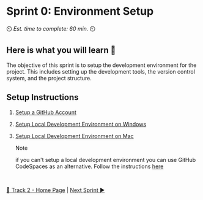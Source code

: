 # Sprint 0: Environment Setup

⏲️ _Est. time to complete: 60 min._ ⏲️

## Here is what you will learn 🎯

The objective of this sprint is to setup the development environment for the project. This includes setting up the development tools, the version control system, and the project structure.

## Setup Instructions

1. [Setup a GitHub Account](01%20-%20Setup%20GitHub%20Account.md)
2. [Setup Local Development Environment on Windows](02b%20-%20Setup%20Local%20Development%20Environment%20on%20Windows.md)
3. [Setup Local Development Environment on Mac](02c%20-%20Setup%20Local%20Development%20Environment%20on%20Mac.md)

    > [!NOTE]
    > if you can't setup a local development environment you can use GitHub CodeSpaces as an alternative. Follow the instructions [here](02a%20-%20Use%20GitHub%20CodeSpaces.md) 

<br/>

[🔼 Track 2 - Home Page](../README.md) | [Next Sprint ▶](/Track_1_ToDo_App/Sprint-01%20-%20Basic%20Application/README.md)
